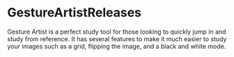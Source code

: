 # GestureArtistReleases
Gesture Artist is a perfect study tool for those looking to quickly jump in and study from reference. It has several features to make it much easier to study your images such as a grid, flipping the image, and a black and white mode.
